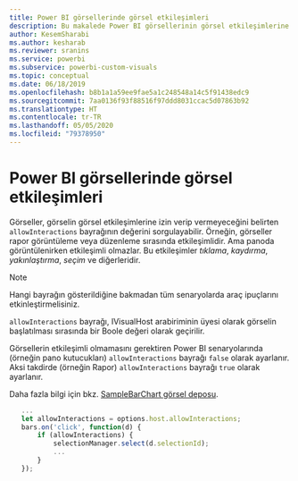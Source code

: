 ```yaml
---
title: Power BI görsellerinde görsel etkileşimleri
description: Bu makalede Power BI görsellerinin görsel etkileşimlerine izin vermesi gerekip gerekmediğini denetleme işlemi açıklanır.
author: KesemSharabi
ms.author: kesharab
ms.reviewer: sranins
ms.service: powerbi
ms.subservice: powerbi-custom-visuals
ms.topic: conceptual
ms.date: 06/18/2019
ms.openlocfilehash: b8b1a1a59ee9fae5a1c248548a14c5f91438edc9
ms.sourcegitcommit: 7aa0136f93f88516f97ddd8031ccac5d07863b92
ms.translationtype: HT
ms.contentlocale: tr-TR
ms.lasthandoff: 05/05/2020
ms.locfileid: "79378950"
---
```

# <a name="visual-interactions-in-power-bi-visuals"></a>Power BI görsellerinde görsel etkileşimleri

Görseller, görselin görsel etkileşimlerine izin verip vermeyeceğini belirten `allowInteractions` bayrağının değerini sorgulayabilir. Örneğin, görseller rapor görüntüleme veya düzenleme sırasında etkileşimlidir. Ama panoda görüntülenirken etkileşimli olmazlar. Bu etkileşimler *tıklama*, *kaydırma*, *yakınlaştırma*, *seçim* ve diğerleridir. 

> [!NOTE]
> Hangi bayrağın gösterildiğine bakmadan tüm senaryolarda araç ipuçlarını etkinleştirmelisiniz.

`allowInteractions` bayrağı, IVisualHost arabiriminin üyesi olarak görselin başlatılması sırasında bir Boole değeri olarak geçirilir.

Görsellerin etkileşimli olmamasını gerektiren Power BI senaryolarında (örneğin pano kutucukları) `allowInteractions` bayrağı `false` olarak ayarlanır. Aksi takdirde (örneğin Rapor) `allowInteractions` bayrağı `true` olarak ayarlanır.

Daha fazla bilgi için bkz. [SampleBarChart görsel deposu](https://github.com/Microsoft/PowerBI-visuals-sampleBarChart/commit/59a47935d8f5272ce145fe804193599ddb7e2001).

```typescript
   ...
   let allowInteractions = options.host.allowInteractions;
   bars.on('click', function(d) {
       if (allowInteractions) {
           selectionManager.select(d.selectionId);
           ...
       }
   });
```
